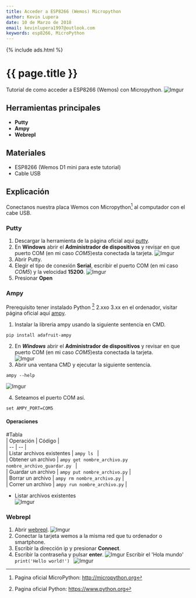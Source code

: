```yaml
---
title: Acceder a ESP8266 (Wemos) Micropython
author: Kevin Lupera
date: 10 de Marzo de 2018
email: kevinlupera1997@outlook.com
keywords: esp8266, MicroPython
---
```

{% include ads.html %}

# {{ page.title }}

Tutorial de como acceder a ESP8266 (Wemos) con Micropython.
![Imgur](https://i.imgur.com/otDSUoE.jpg)
## Herramientas principales
- **Putty**
- **Ampy**
- **Webrepl**

## Materiales 
- ESP8266 (Wemos D1 mini para este tutorial)
- Cable USB

## Explicación

Conectanos nuestra placa Wemos con Micropython[^MicroPython] al computador con el cabe USB.
### Putty
1. Descargar la herramienta de la página oficial aqui [putty].
2. En **Windows** abrir el **Administrador de dispositivos** y revisar en que puerto COM (en mi caso *COM5*)esta conectada la tarjeta.
![Imgur](https://i.imgur.com/P0bD1vp.png)
3. Abrir Putty.
4. Elegir el tipo de conexión **Serial**, escribir el puerto COM (en mi caso *COM5*) y la velocidad **15200**.
![Imgur](https://i.imgur.com/33iAq0w.png)
5. Presionar **Open**


### Ampy
Prerequisito tener instalado Python [^Python] 2.xxo 3.xx en el ordenador, visitar página oficial aquí [ampy].  

1. Instalar la libreria ampy usando la siguiente sentencia en CMD.  
```
pip install adafruit-ampy
```
2. En ***Windows*** abrir el **Administrador de dispositivos** y revisar en que puerto COM (en mi caso *COM5*)esta conectada la tarjeta.  
![Imgur](https://i.imgur.com/P0bD1vp.png)
3. Abrir una ventana CMD y ejecutar la siguiente sentencia.  
```
ampy --help
```  

![Imgur](https://i.imgur.com/ZlvWuKy.png)

4. Seteamos el puerto COM así.   
```
set AMPY_PORT=COM5
```  

#### Operaciones
#Tabla  
| Operación | Código |    
| -- | -- |  
| Listar archivos existentes | ```ampy ls ``` |  
| Obtener un archivo  | ```ampy get nombre_archivo.py nombre_archivo_guardar.py ``` |   
| Guardar un archivo  | ```ampy put nombre_archivo.py``` |  
| Borrar un archivo  | ```ampy rm nombre_archivo.py``` |  
| Correr un archivo  | ```ampy run nombre_archivo.py``` |  
- Listar archivos existentes  
![Imgur](https://i.imgur.com/lxRGSCv.png)


### Webrepl
1. Abrir [webrepl].
![Imgur](https://i.imgur.com/Rr4QAZR.png)
2. Conectar la tarjeta wemos a la misma red que tu ordenador o smartphone.
3. Escribir la dirección ip y presionar **Connect**.
4. Escribir la contraseña y pulsar **enter**.
![Imgur](https://i.imgur.com/RiUJpKp.png) 
Escribir el 'Hola mundo' ```print('Hello world!') ```
![Imgur](https://i.imgur.com/HYaSWcI.png)

[putty]: https://www.putty.org/
[ampy]: https://github.com/adafruit/amp
[webrepl]: https://micropython.org/webrepl/

[^MicroPython]:  Pagina oficial MicroPython: <http://micropython.org>
[^Python]:  Pagina oficial Python: <https://www.python.org>
